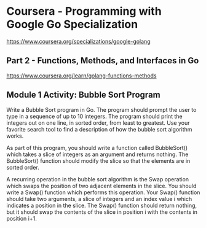 # Coursera - Programming with Google Go Specialization
https://www.coursera.org/specializations/google-golang

## Part 2 - Functions, Methods, and Interfaces in Go
https://www.coursera.org/learn/golang-functions-methods


## Module 1 Activity: Bubble Sort Program

Write a Bubble Sort program in Go. The program should prompt the user to type in a sequence of up to 10 integers. The program should print the integers out on one line, in sorted order, from least to greatest. Use your favorite search tool to find a description of how the bubble sort algorithm works.

As part of this program, you should write a function called BubbleSort() which takes a slice of integers as an argument and returns nothing. The BubbleSort() function should modify the slice so that the elements are in sorted order.

A recurring operation in the bubble sort algorithm is the Swap operation which swaps the position of two adjacent elements in the slice. You should write a Swap() function which performs this operation. Your Swap() function should take two arguments, a slice of integers and an index value i which indicates a position in the slice. The Swap() function should return nothing, but it should swap the contents of the slice in position i with the contents in position i+1.